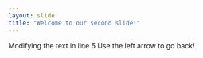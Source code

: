```yaml
---
layout: slide
title: "Welcome to our second slide!"
---
```

Modifying the text in line 5
Use the left arrow to go back!
